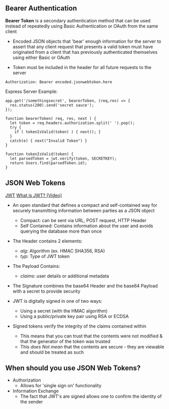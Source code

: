 ## Bearer Authentication

**Bearer Token** is a secondary authentication method that can be used instead of repeatedly using Basic Authentication or OAuth from the same client

  - Encoded JSON objects that 'bear' enough information for the server to assert that any client request that presents a valid token must have originated from a client that has previously authenticated themselves using either Basic or OAuth

  - Token must be included in the header for all future requests to the server

  ```
  Authorization: Bearer encoded.jsonwebtoken.here
```

Express Server Example:

```
app.get('/somethingsecret', bearerToken, (req,res) => {
  res.status(200).send('secret sauce');
});

function bearerToken( req, res, next ) {
  let token = req.headers.authorization.split(' ').pop();
  try {
    if ( tokenIsValid(token) ) { next(); }
  }
  catch(e) { next("Invalid Token") }
}

function tokenIsValid(token) {
  let parsedToken = jwt.verify(token, SECRETKEY);
  return Users.find(parsedToken.id);
}
```

## JSON Web Tokens
[JWT](https://jwt.io/introduction/)
[What is JWT? (Video)](https://www.youtube.com/watch?v=926mknSW9Lo)

- An open standard that defines a compact and self-contained way for securely transmitting information between parties as a JSON object
  - Compact: can be sent via URL, POST request, HTTP Header
  - Self Contained: Contains information about the user and avoids querying the database more than once

- The Header contains 2 elements:
  - *alg*: Algorithm (ex. HMAC SHA356, RSA)
  - *typ*: Type of JWT token

- The Payload Contains:
  - *claims*: user details or additional metadata

- The Signature combines the base64 Header and the base64 Payload with a secret to provide security

- JWT is digitally signed in one of two ways:
  - Using a secret (with the HMAC algorithm)
  - Using a public/private key pair using RSA or ECDSA

- Signed tokens verify the integrity of the claims contained within
  - This means that you can trust that the contents were not modified & that the generator of the token was trusted
  - This *does Not mean* that the contents are secure - they are viewable and should be treated as such

## When should you use JSON Web Tokens?

- Authorization
  - Allows for 'single sign on' functionality
- Information Exchange
  - The fact that JWT's are signed allows one to confirm the identity of the sender
